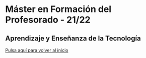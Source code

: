 # Máster en Formación del Profesorado - 21/22
## Aprendizaje y Enseñanza de la Tecnología 

[Pulsa aquí para volver al inicio](README.md)  


